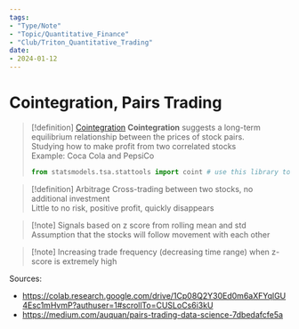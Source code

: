 ```yaml
---
tags:
- "Type/Note"
- "Topic/Quantitative_Finance"
- "Club/Triton_Quantitative_Trading"
date:
- 2024-01-12
---
```


# Cointegration, Pairs Trading

> [!definition] [Cointegration](https://www.statsmodels.org/stable/generated/statsmodels.tsa.stattools.coint.html)
> **Cointegration** suggests a long-term equilibrium relationship between the prices of stock pairs.  
> Studying how to make profit from two correlated stocks  
> Example: Coca Cola and PepsiCo  
> ```Python  
> from statsmodels.tsa.stattools import coint # use this library to find this out the p_value  
> ```  

> [!definition] Arbitrage
> Cross-trading between two stocks, no additional investment  
> Little to no risk, positive profit, quickly disappears  

> [!note] Signals based on z score from rolling mean and std
> Assumption that the stocks will follow movement with each other  

> [!note] Increasing trade frequency (decreasing time range) when z-score is extremely high

Sources:
- https://colab.research.google.com/drive/1Cp08Q2Y30Ed0m6aXFYqlGU4Esc1mHvmP?authuser=1#scrollTo=CUSLoCs6i3kU
- https://medium.com/auquan/pairs-trading-data-science-7dbedafcfe5a
